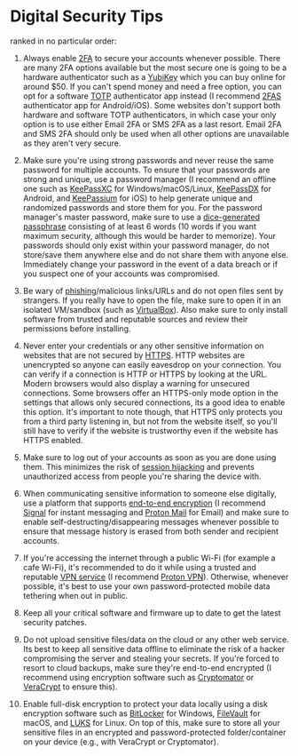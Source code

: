 # Digital Security Tips
ranked in no particular order: 

1. Always enable [2FA](https://en.wikipedia.org/wiki/Multi-factor_authentication) to secure your accounts whenever possible. There are many 2FA options available but the most secure one is going to be a hardware authenticator such as a [YubiKey](https://www.yubico.com/products/) which you can buy online for around $50. If you can't spend money and need a free option, you can opt for a software [TOTP](https://en.wikipedia.org/wiki/Time-based_one-time_password) authenticator app instead (I recommend [2FAS](https://2fas.com/) authenticator app for Android/iOS). Some websites don't support both hardware and software TOTP authenticators, in which case your only option is to use either Email 2FA or SMS 2FA as a last resort. Email 2FA and SMS 2FA should only be used when all other options are unavailable as they aren't very secure. 

2. Make sure you're using strong passwords and never reuse the same password for multiple accounts. To ensure that your passwords are strong and unique, use a password manager (I recommend an offline one such as [KeePassXC](https://keepassxc.org/) for Windows/macOS/Linux, [KeePassDX](https://www.keepassdx.com/) for Android, and [KeePassium](https://keepassium.com/) for iOS) to help generate unique and randomized passwords and store them for you. For the password manager's master password, make sure to use a [dice-generated passphrase](https://www.eff.org/dice) consisting of at least 6 words (10 words if you want maximum security, although this would be harder to memorize). Your passwords should only exist within your password manager, do not store/save them anywhere else and do not share them with anyone else. Immediately change your password in the event of a data breach or if you suspect one of your accounts was compromised. 

3. Be wary of [phishing](https://en.wikipedia.org/wiki/Phishing)/malicious links/URLs and do not open files sent by strangers. If you really have to open the file, make sure to open it in an isolated VM/sandbox (such as [VirtualBox](https://www.virtualbox.org/)). Also make sure to only install software from trusted and reputable sources and review their permissions before installing. 

4. Never enter your credentials or any other sensitive information on websites that are not secured by [HTTPS](https://en.wikipedia.org/wiki/HTTPS). HTTP websites are unencrypted so anyone can easily eavesdrop on your connection. You can verify if a connection is HTTP or HTTPS by looking at the URL. Modern browsers would also display a warning for unsecured connections. Some browsers offer an HTTPS-only mode option in the settings that allows only secured connections, its a good idea to enable this option. It's important to note though, that HTTPS only protects you from a third party listening in, but not from the website itself, so you'll still have to verify if the website is trustworthy even if the website has HTTPS enabled. 

5. Make sure to log out of your accounts as soon as you are done using them. This minimizes the risk of [session hijacking](https://en.wikipedia.org/wiki/Session_hijacking) and prevents unauthorized access from people you're sharing the device with. 

6. When communicating sensitive information to someone else digitally, use a platform that supports [end-to-end encryption](https://en.wikipedia.org/wiki/End-to-end_encryption) (I recommend [Signal](https://signal.org/) for instant messaging and [Proton Mail](https://proton.me/mail) for Email) and make sure to enable self-destructing/disappearing messages whenever possible to ensure that message history is erased from both sender and recipient accounts. 

7. If you're accessing the internet through a public Wi-Fi (for example a cafe Wi-Fi), it's recommended to do it while using a trusted and reputable [VPN service](https://en.wikipedia.org/wiki/VPN_service) (I recommend [Proton VPN](https://protonvpn.com/)). Otherwise, whenever possible, it's best to use your own password-protected mobile data tethering when out in public. 

8. Keep all your critical software and firmware up to date to get the latest security patches. 

9. Do not upload sensitive files/data on the cloud or any other web service. Its best to keep all sensitive data offline to eliminate the risk of a hacker compromising the server and stealing your secrets. If you're forced to resort to cloud backups, make sure they're end-to-end encrypted (I recommend using encryption software such as [Cryptomator](https://cryptomator.org/) or [VeraCrypt](https://www.veracrypt.fr/en/Home.html) to ensure this). 

10. Enable full-disk encryption to protect your data locally using a disk encryption software such as [BitLocker](https://learn.microsoft.com/en-us/windows/security/operating-system-security/data-protection/bitlocker/) for Windows, [FileVault](https://support.apple.com/guide/mac-help/protect-data-on-your-mac-with-filevault-mh11785/mac) for macOS, and [LUKS](https://en.wikipedia.org/wiki/Linux_Unified_Key_Setup) for Linux. On top of this, make sure to store all your sensitive files in an encrypted and password-protected folder/container on your device (e.g., with VeraCrypt or Cryptomator).
